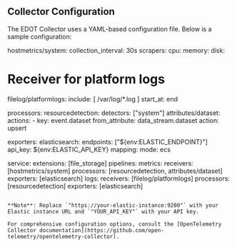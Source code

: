 ## Collector Configuration

The EDOT Collector uses a YAML-based configuration file. Below is a sample configuration:

  hostmetrics/system:
    collection_interval: 30s
    scrapers:
      cpu:
      memory:
      disk:

  # Receiver for platform logs
  filelog/platformlogs:
    include: [ /var/log/*.log ]
    start_at: end

processors:
  resourcedetection:
    detectors: ["system"]
  attributes/dataset:
    actions:
      - key: event.dataset
        from_attribute: data_stream.dataset
        action: upsert

exporters:
  elasticsearch:
    endpoints: ["${env:ELASTIC_ENDPOINT}"]
    api_key: ${env:ELASTIC_API_KEY}
    mapping:
      mode: ecs

service:
  extensions: [file_storage]
  pipelines:
    metrics:
      receivers: [hostmetrics/system]
      processors: [resourcedetection, attributes/dataset]
      exporters: [elasticsearch]
    logs:
      receivers: [filelog/platformlogs]
      processors: [resourcedetection]
      exporters: [elasticsearch]

```

**Note**: Replace `"https://your-elastic-instance:9200"` with your Elastic instance URL and `"YOUR_API_KEY"` with your API key.

For comprehensive configuration options, consult the [OpenTelemetry Collector documentation](https://github.com/open-telemetry/opentelemetry-collector).



